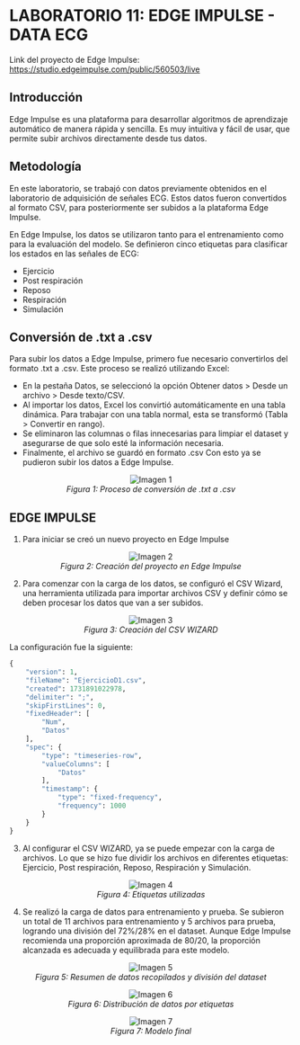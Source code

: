 # **LABORATORIO 11: EDGE IMPULSE - DATA ECG**

Link del proyecto de Edge Impulse: https://studio.edgeimpulse.com/public/560503/live

## **Introducción** 
Edge Impulse es una plataforma para desarrollar algoritmos de aprendizaje automático de manera rápida y sencilla. Es muy intuitiva y fácil de usar, que permite subir archivos directamente desde tus datos.

## **Metodología** 
En este laboratorio, se trabajó con datos previamente obtenidos en el laboratorio de adquisición de señales ECG. Estos datos fueron convertidos al formato CSV, para posteriormente ser subidos a la plataforma Edge Impulse.

En Edge Impulse, los datos se utilizaron tanto para el entrenamiento como para la evaluación del modelo. Se definieron cinco etiquetas para clasificar los estados en las señales de ECG:
- Ejercicio
- Post respiración
- Reposo
- Respiración
- Simulación

## **Conversión de .txt a .csv** 
Para subir los datos a Edge Impulse, primero fue necesario convertirlos del formato .txt a .csv. Este proceso se realizó utilizando Excel:
- En la pestaña Datos, se seleccionó la opción Obtener datos > Desde un archivo > Desde texto/CSV.
- Al importar los datos, Excel los convirtió automáticamente en una tabla dinámica. Para trabajar con una tabla normal, esta se transformó (Tabla > Convertir en rango).
- Se eliminaron las columnas o filas innecesarias para limpiar el dataset y asegurarse de que solo esté la información necesaria.
- Finalmente, el archivo se guardó en formato .csv
Con esto ya se pudieron subir los datos a Edge Impulse.

<div align="center">

![Imagen 1](Imágenes/txtacsv.png)  
*Figura 1: Proceso de conversión de .txt a .csv*

</div>

## **EDGE IMPULSE** 

1. Para iniciar se creó un nuevo proyecto en Edge Impulse 

<div align="center">

![Imagen 2](Imágenes/Proyecto.png)  
*Figura 2: Creación del proyecto en Edge Impulse*

</div>

2. Para comenzar con la carga de los datos, se configuró el CSV Wizard, una herramienta utilizada para importar archivos CSV y definir cómo se deben procesar los datos que van a ser subidos.

<div align="center">

![Imagen 3](Imágenes/CSVWIZARD.png)  
*Figura 3: Creación del CSV WIZARD*

</div>

La configuración fue la siguiente: 
```python
{
    "version": 1,
    "fileName": "EjercicioD1.csv",
    "created": 1731891022978,
    "delimiter": ";",
    "skipFirstLines": 0,
    "fixedHeader": [
        "Num",
        "Datos"
    ],
    "spec": {
        "type": "timeseries-row",
        "valueColumns": [
            "Datos"
        ],
        "timestamp": {
            "type": "fixed-frequency",
            "frequency": 1000
        }
    }
}
```
3. Al configurar el CSV WIZARD, ya se puede empezar con la carga de archivos. Lo que se hizo fue dividir los archivos en diferentes etiquetas: Ejercicio, Post respiración, Reposo, Respiración y Simulación. 

<div align="center">

![Imagen 4](Imágenes/labels.png)  
*Figura 4: Etiquetas utilizadas*

</div>

4. Se realizó la carga de datos para entrenamiento y prueba. Se subieron un total de 11 archivos para entrenamiento y 5 archivos para prueba, logrando una división del 72%/28% en el dataset. Aunque Edge Impulse recomienda una proporción aproximada de 80/20, la proporción alcanzada es adecuada y equilibrada para este modelo.

<div align="center">

![Imagen 5](Imágenes/diferen.png)  
*Figura 5: Resumen de datos recopilados y división del dataset*

</div>

<div align="center">

![Imagen 6](Imágenes/split.png)  
*Figura 6: Distribución de datos por etiquetas*

</div>


<div align="center">

![Imagen 7](Imágenes/modelo.png)  
*Figura 7: Modelo final*

</div>